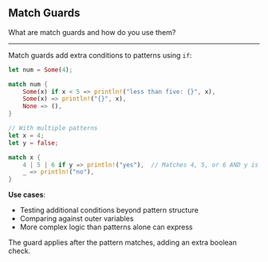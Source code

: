 ## Match Guards

What are match guards and how do you use them?

---

Match guards add extra conditions to patterns using `if`:

```rust
let num = Some(4);

match num {
    Some(x) if x < 5 => println!("less than five: {}", x),
    Some(x) => println!("{}", x),
    None => (),
}

// With multiple patterns
let x = 4;
let y = false;

match x {
    4 | 5 | 6 if y => println!("yes"),  // Matches 4, 5, or 6 AND y is true
    _ => println!("no"),
}
```

**Use cases**:
- Testing additional conditions beyond pattern structure
- Comparing against outer variables
- More complex logic than patterns alone can express

The guard applies after the pattern matches, adding an extra boolean check.

